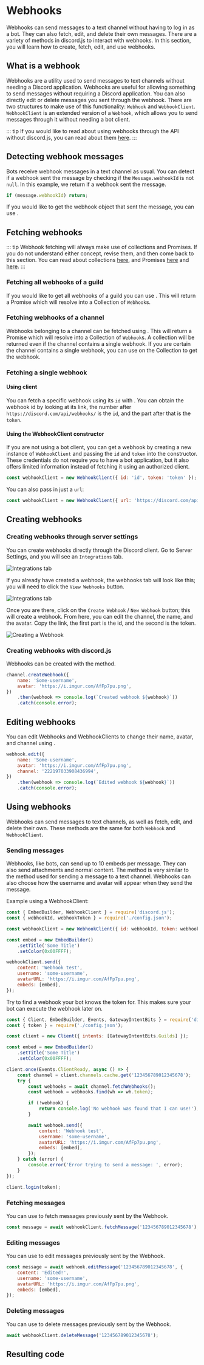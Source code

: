 # Webhooks

Webhooks can send messages to a text channel without having to log in as a bot. They can also fetch, edit, and delete their own messages. There are a variety of methods in discord.js to interact with webhooks. In this section, you will learn how to create, fetch, edit, and use webhooks.

## What is a webhook

Webhooks are a utility used to send messages to text channels without needing a Discord application. Webhooks are useful for allowing something to send messages without requiring a Discord application. You can also directly edit or delete messages you sent through the webhook. There are two structures to make use of this functionality: `Webhook` and `WebhookClient`. `WebhookClient` is an extended version of a `Webhook`, which allows you to send messages through it without needing a bot client.

::: tip
If you would like to read about using webhooks through the API without discord.js, you can read about them [here](https://discord.com/developers/docs/resources/webhook).
:::

## Detecting webhook messages

Bots receive webhook messages in a text channel as usual. You can detect if a webhook sent the message by checking if the `Message.webhookId` is not `null`. In this example, we return if a webhook sent the message.

<!-- eslint-skip -->
```js
if (message.webhookId) return;
```

If you would like to get the webhook object that sent the message, you can use <DocsLink path="class/Message?scrollTo=fetchWebhook" type="method" />.

## Fetching webhooks

::: tip
Webhook fetching will always make use of collections and Promises. If you do not understand either concept, revise them, and then come back to this section.  You can read about collections [here](/additional-info/collections.md), and Promises [here](/additional-info/async-await.md) and [here](https://developer.mozilla.org/en-US/docs/Web/JavaScript/Guide/Using_promises).
:::

### Fetching all webhooks of a guild

If you would like to get all webhooks of a guild you can use <DocsLink path="class/Guild?scrollTo=fetchWebhooks" type="method" />. This will return a Promise which will resolve into a Collection of `Webhook`s.

### Fetching webhooks of a channel

Webhooks belonging to a channel can be fetched using <DocsLink path="class/TextChannel?scrollTo=fetchWebhooks" type="method" />. This will return a Promise which will resolve into a Collection of `Webhook`s. A collection will be returned even if the channel contains a single webhook. If you are certain the channel contains a single webhook, you can use <DocsLink section="collection" path="Collection:Class#first" type="method" /> on the Collection to get the webhook.

### Fetching a single webhook

#### Using client

You can fetch a specific webhook using its `id` with <DocsLink path="class/Client?scrollTo=fetchWebhook" type="method" />. You can obtain the webhook id by looking at its link, the number after `https://discord.com/api/webhooks/` is the `id`, and the part after that is the `token`.

#### Using the WebhookClient constructor

If you are not using a bot client, you can get a webhook by creating a new instance of `WebhookClient` and passing the `id` and `token` into the constructor. These credentials do not require you to have a bot application, but it also offers limited information instead of fetching it using an authorized client.

```js
const webhookClient = new WebhookClient({ id: 'id', token: 'token' });
```

You can also pass in just a `url`:

```js
const webhookClient = new WebhookClient({ url: 'https://discord.com/api/webhooks/id/token' });
```

## Creating webhooks

### Creating webhooks through server settings

You can create webhooks directly through the Discord client. Go to Server Settings, and you will see an `Integrations` tab.

![Integrations tab](./images/creating-webhooks-1.png)

If you already have created a webhook, the webhooks tab will look like this; you will need to click the `View Webhooks` button.

![Integrations tab](./images/creating-webhooks-2.png)

Once you are there, click on the `Create Webhook` / `New Webhook` button; this will create a webhook. From here, you can edit the channel, the name, and the avatar. Copy the link, the first part is the id, and the second is the token.

![Creating a Webhook](./images/creating-webhooks-3.png)

### Creating webhooks with discord.js

Webhooks can be created with the <DocsLink path="class/TextChannel?scrollTo=createWebhook" type="method" /> method.

```js
channel.createWebhook({
	name: 'Some-username',
	avatar: 'https://i.imgur.com/AfFp7pu.png',
})
	.then(webhook => console.log(`Created webhook ${webhook}`))
	.catch(console.error);
```

## Editing webhooks

You can edit Webhooks and WebhookClients to change their name, avatar, and channel using <DocsLink path="class/Webhook?scrollTo=edit" type="method" />.

```js
webhook.edit({
	name: 'Some-username',
	avatar: 'https://i.imgur.com/AfFp7pu.png',
	channel: '222197033908436994',
})
	.then(webhook => console.log(`Edited webhook ${webhook}`))
	.catch(console.error);
```

## Using webhooks

Webhooks can send messages to text channels, as well as fetch, edit, and delete their own. These methods are the same for both `Webhook` and `WebhookClient`.

### Sending messages

Webhooks, like bots, can send up to 10 embeds per message. They can also send attachments and normal content. The <DocsLink path="class/Webhook?scrollTo=send" type="method" /> method is very similar to the method used for sending a message to a text channel. Webhooks can also choose how the username and avatar will appear when they send the message.

Example using a WebhookClient:

```js
const { EmbedBuilder, WebhookClient } = require('discord.js');
const { webhookId, webhookToken } = require('./config.json');

const webhookClient = new WebhookClient({ id: webhookId, token: webhookToken });

const embed = new EmbedBuilder()
	.setTitle('Some Title')
	.setColor(0x00FFFF);

webhookClient.send({
	content: 'Webhook test',
	username: 'some-username',
	avatarURL: 'https://i.imgur.com/AfFp7pu.png',
	embeds: [embed],
});
```

Try to find a webhook your bot knows the token for. This makes sure your bot can execute the webhook later on.

```js
const { Client, EmbedBuilder, Events, GatewayIntentBits } = require('discord.js');
const { token } = require('./config.json');

const client = new Client({ intents: [GatewayIntentBits.Guilds] });

const embed = new EmbedBuilder()
	.setTitle('Some Title')
	.setColor(0x00FFFF);

client.once(Events.ClientReady, async () => {
	const channel = client.channels.cache.get('123456789012345678');
	try {
		const webhooks = await channel.fetchWebhooks();
		const webhook = webhooks.find(wh => wh.token);

		if (!webhook) {
			return console.log('No webhook was found that I can use!');
		}

		await webhook.send({
			content: 'Webhook test',
			username: 'some-username',
			avatarURL: 'https://i.imgur.com/AfFp7pu.png',
			embeds: [embed],
		});
	} catch (error) {
		console.error('Error trying to send a message: ', error);
	}
});

client.login(token);
```

### Fetching messages

You can use <DocsLink path="class/Webhook?scrollTo=fetchMessage" type="method" /> to fetch messages previously sent by the Webhook.

<!-- eslint-skip -->

```js
const message = await webhookClient.fetchMessage('123456789012345678');
```

### Editing messages

You can use <DocsLink path="class/Webhook?scrollTo=editMessage" type="method" /> to edit messages previously sent by the Webhook.

<!-- eslint-skip -->

```js
const message = await webhook.editMessage('123456789012345678', {
	content: 'Edited!',
	username: 'some-username',
	avatarURL: 'https://i.imgur.com/AfFp7pu.png',
	embeds: [embed],
});
```

### Deleting messages

You can use <DocsLink path="class/Webhook?scrollTo=deleteMessage" type="method" /> to delete messages previously sent by the Webhook.

<!-- eslint-skip -->

```js
await webhookClient.deleteMessage('123456789012345678');
```

## Resulting code

<ResultingCode/>
